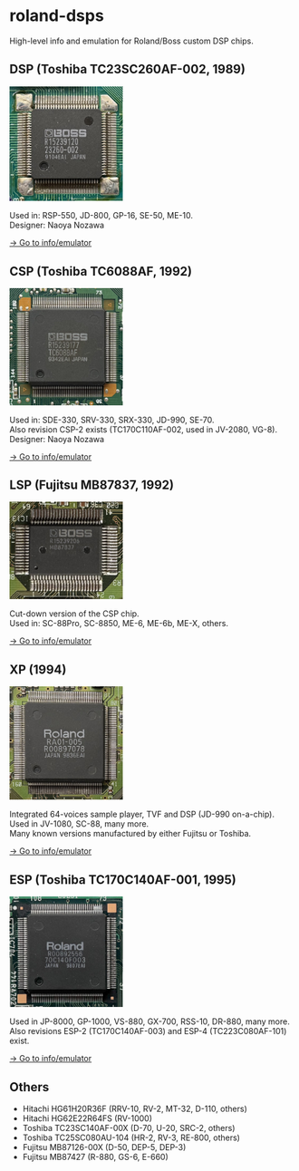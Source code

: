 # roland-dsps

High-level info and emulation for Roland/Boss custom DSP chips.


## DSP (Toshiba TC23SC260AF-002, 1989)

<img src="doc/dsp_chip.jpeg" width="200" />

Used in: RSP-550, JD-800, GP-16, SE-50, ME-10.<br/>
Designer: Naoya Nozawa

[→ Go to info/emulator](./dsp)


## CSP (Toshiba TC6088AF, 1992)

<img src="doc/csp_chip.jpeg" width="200" />

Used in: SDE-330, SRV-330, SRX-330, JD-990, SE-70.<br/>
Also revision CSP-2 exists (TC170C110AF-002, used in JV-2080, VG-8).<br/>
Designer: Naoya Nozawa

[→ Go to info/emulator](./csp)


## LSP (Fujitsu MB87837, 1992)

<img src="doc/lsp_chip.jpeg" width="200" />

Cut-down version of the CSP chip.<br/>
Used in: SC-88Pro, SC-8850, ME-6, ME-6b, ME-X, others.

[→ Go to info/emulator](./lsp)


## XP (1994)

<img src="doc/xp_chip.jpeg" width="200" />

Integrated 64-voices sample player, TVF and DSP (JD-990 on-a-chip).<br/>
Used in JV-1080, SC-88, many more.<br/>
Many known versions manufactured by either Fujitsu or Toshiba.

[→ Go to info/emulator](./xp)


## ESP (Toshiba TC170C140AF-001, 1995)

<img src="doc/esp_chip.jpeg" width="200" />

Used in JP-8000, GP-1000, VS-880, GX-700, RSS-10, DR-880, many more.<br/>
Also revisions ESP-2 (TC170C140AF-003) and ESP-4 (TC223C080AF-101) exist.

[→ Go to info/emulator](./esp)


## Others

- Hitachi HG61H20R36F (RRV-10, RV-2, MT-32, D-110, others)
- Hitachi HG62E22R64FS (RV-1000)
- Toshiba TC23SC140AF-00X (D-70, U-20, SRC-2, others)
- Toshiba TC25SC080AU-104 (HR-2, RV-3, RE-800, others)
- Fujitsu MB87126-00X (D-50, DEP-5, DEP-3)
- Fujitsu MB87427 (R-880, GS-6, E-660)

